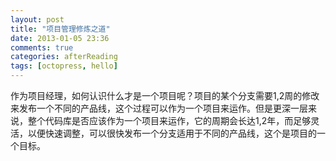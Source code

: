 ```yaml
---
layout: post
title: "项目管理修炼之道"
date: 2013-01-05 23:36
comments: true
categories: afterReading
tags: [octopress, hello]
---
```


作为项目经理，如何认识什么才是一个项目呢？项目的某个分支需要1,2周的修改来发布一个不同的产品线，这个过程可以作为一个项目来运作。但是更深一层来说，整个代码库是否应该作为一个项目来运作，它的周期会长达1,2年，而足够灵活，以便快速调整，可以很快发布一个分支适用于不同的产品线，这个是项目的一个目标。
